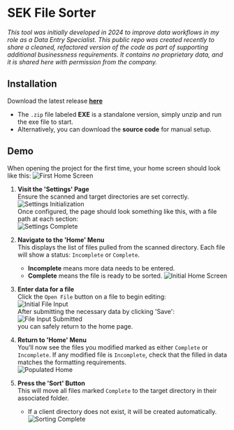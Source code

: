 # SEK File Sorter

*This tool was initially developed in 2024 to improve data workflows in my role as a Data Entry Specialist. This public repo was created recently to share a cleaned, refactored version of the code as part of supporting additional businessness requirements. It contains no proprietary data, and it is shared here with permission from the company.*

## Installation

Download the latest release [**here**](https://github.com/scottfennell5/SEK-FileSorter-v2.0/releases/latest)

- The `.zip` file labeled **EXE** is a standalone version, simply unzip and run the exe file to start.
- Alternatively, you can download the **source code** for manual setup.

## Demo

  When opening the project for the first time, your home screen should look like this:
  ![First Home Screen](readme/images/init_home.png)

1. **Visit the 'Settings' Page**  
   Ensure the scanned and target directories are set correctly.  
   ![Settings Initialization](readme/images/init_settings.png)  
   Once configured, the page should look something like this, with a file path at each section:  
   ![Settings Complete](readme/images/settings_complete_1.png)

2. **Navigate to the 'Home' Menu**  
   This displays the list of files pulled from the scanned directory.
   Each file will show a status: `Incomplete` or `Complete`.  
   - **Incomplete** means more data needs to be entered.  
   - **Complete** means the file is ready to be sorted.
   ![Initial Home Screen](readme/images/populated_home.png)

4. **Enter data for a file**  
   Click the `Open File` button on a file to begin editing:  
   ![Initial File Input](readme/images/init_file_input.png)  
   After submitting the necessary data by clicking 'Save':  
   ![File Input Submitted](readme/images/file_input_submitted.png)  
   you can safely return to the home page.

5. **Return to 'Home' Menu**  
   You’ll now see the files you modified marked as either `Complete` or `Incomplete`. If any modified file is `Incomplete`, check that the filled in data matches the formatting requirements.  
   ![Populated Home](readme/images/file_complete.png)

6. **Press the 'Sort' Button**  
   This will move all files marked `Complete` to the target directory in their associated folder.  
   - If a client directory does not exist, it will be created automatically.  
   ![Sorting Complete](readme/images/sorting_complete.png)
